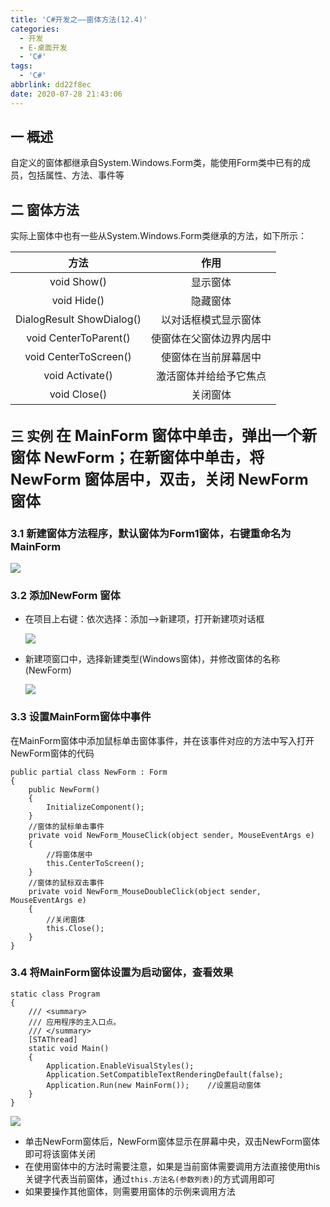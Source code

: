 ```yaml
---
title: 'C#开发之——窗体方法(12.4)'
categories:
  - 开发
  - E-桌面开发
  - 'C#'
tags:
  - 'C#'
abbrlink: dd22f8ec
date: 2020-07-28 21:43:06
---
```

## 一 概述

自定义的窗体都继承自System.Windows.Form类，能使用Form类中已有的成员，包括属性、方法、事件等

<!--more-->

## 二 窗体方法

实际上窗体中也有一些从System.Windows.Form类继承的方法，如下所示：

|           方法            |           作用           |
| :-----------------------: | :----------------------: |
|        void Show()        |         显示窗体         |
|        void Hide()        |         隐藏窗体         |
| DialogResult ShowDialog() |   以对话框模式显示窗体   |
|   void CenterToParent()   | 使窗体在父窗体边界内居中 |
|   void CenterToScreen()   |   使窗体在当前屏幕居中   |
|      void Activate()      |  激活窗体并给给予它焦点  |
|       void Close()        |         关闭窗体         |

## 三 实例  <font size=5> 在 MainForm 窗体中单击，弹出一个新窗体 NewForm；在新窗体中单击，将 NewForm 窗体居中，双击，关闭 NewForm 窗体 </font>

### 3.1 新建窗体方法程序，默认窗体为Form1窗体，右键重命名为MainForm

![][1]

### 3.2 添加NewForm 窗体

* 在项目上右键：依次选择：添加——>新建项，打开新建项对话框

  ![][2]
  
* 新建项窗口中，选择新建类型(Windows窗体)，并修改窗体的名称(NewForm)

  ![][3]

### 3.3 设置MainForm窗体中事件

在MainForm窗体中添加鼠标单击窗体事件，并在该事件对应的方法中写入打开NewForm窗体的代码

```
public partial class NewForm : Form
{
    public NewForm()
    {
        InitializeComponent();
    }
    //窗体的鼠标单击事件
    private void NewForm_MouseClick(object sender, MouseEventArgs e)
    {
        //将窗体居中
        this.CenterToScreen();
    }
    //窗体的鼠标双击事件
    private void NewForm_MouseDoubleClick(object sender, MouseEventArgs e)
    {
        //关闭窗体
        this.Close();
    }
}
```

### 3.4 将MainForm窗体设置为启动窗体，查看效果

```
static class Program
{
    /// <summary>
    /// 应用程序的主入口点。
    /// </summary>
    [STAThread]
    static void Main()
    {
        Application.EnableVisualStyles();
        Application.SetCompatibleTextRenderingDefault(false);
        Application.Run(new MainForm());    //设置启动窗体
    }
}
```

![][4]

* 单击NewForm窗体后，NewForm窗体显示在屏幕中央，双击NewForm窗体即可将该窗体关闭
* 在使用窗体中的方法时需要注意，如果是当前窗体需要调用方法直接使用this关键字代表当前窗体，通过`this.方法名(参数列表)`的方式调用即可
* 如果要操作其他窗体，则需要用窗体的示例来调用方法


[1]:https://raw.githubusercontent.com/PGzxc/CDN/master/blog-image/csharp-method-project-modify-form-name.png
[2]:https://raw.githubusercontent.com/PGzxc/CDN/master/blog-image/csharp-method-add-new-project-form.png
[3]:https://raw.githubusercontent.com/PGzxc/CDN/master/blog-image/csharp-method-form-add-newform.png
[4]:https://raw.githubusercontent.com/PGzxc/CDN/master/blog-image/csharp-method-form-view.gif